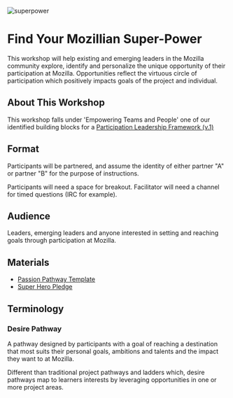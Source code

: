![superpower](https://cdn.shopify.com/s/files/1/0591/4881/products/a1ba02ee01cbad28b7e948a46a2e5a93_grande.jpeg?v=1415222573)
# Find Your Mozillian Super-Power 

This workshop will help existing and emerging leaders in the Mozilla community explore, identify and personalize the unique opportunity of their participation at Mozilla.  Opportunities reflect the virtuous circle of participation which positively impacts goals of the project and individual.


## About This Workshop

This workshop falls under 'Empowering Teams and People' one of our identified building blocks for a [Participation Leadership Framework (v.1)](http://tiptoes.ca/wp-content/uploads/2015/08/2015-08-28_1244.png)


## Format

Participants will be partnered, and assume the identity of either partner "A" or partner "B" for the purpose of instructions.

Participants will need a space for breakout.
Facilitator will need a channel for timed questions (IRC for example).

## Audience

Leaders, emerging leaders and anyone interested in setting and reaching goals through participation at Mozilla.

## Materials

* [Passion Pathway Template]()
* [Super Hero Pledge]()

## Terminology

### Desire Pathway

A pathway designed by participants with a goal of reaching a destination that most suits their personal goals, ambitions and talents and the impact they want to at Mozilla. 

Different than traditional project pathways and ladders which, desire pathways map to learners interests by leveraging opportunities in one or more project areas.


